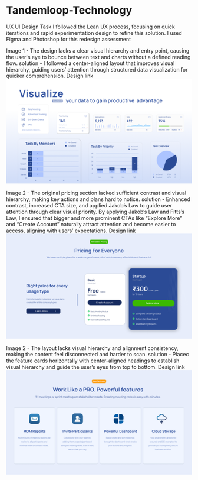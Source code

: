 # Tandemloop-Technology
UX UI Design Task 
I followed the Lean UX process, focusing on quick iterations and rapid experimentation design to refine this solution.
I used Figma and Photoshop for this redesign assessment

Image 1 - The design lacks a clear visual hierarchy and entry point, causing the user's eye to bounce between text and charts without a defined reading flow.
solution - I followed a center-aligned layout that improves visual hierarchy, guiding users’ attention through structured data visualization for quicker comprehension.
Design link ![image alt](https://github.com/kumaran0610/Tandemloop-Technology/blob/c4f928103450878e90fd9d09e0b673c07b8a0590/Tandemloop%20IMG%201.png)


Image 2 - The original pricing section lacked sufficient contrast and visual hierarchy, making key actions and plans hard to notice.
solution - Enhanced contrast, increased CTA size, and applied Jakob’s Law to guide user attention through clear visual priority. By applying Jakob’s Law and Fitts’s Law, I ensured that bigger and more prominent CTAs like “Explore More” and “Create Account” naturally attract attention and become easier to access, aligning with users’ expectations.
Design link ![image alt](https://github.com/kumaran0610/Tandemloop-Technology/blob/c4f928103450878e90fd9d09e0b673c07b8a0590/Tandemloop%20IMG%202.png)


Image 2 - The layout lacks visual hierarchy and alignment consistency, making the content feel disconnected and harder to scan.
solution - Placec the feature cards horizontally with center-aligned headings to establish visual hierarchy and guide the user’s eyes from top to bottom.
Design link ![image alt](https://github.com/kumaran0610/Tandemloop-Technology/blob/c4f928103450878e90fd9d09e0b673c07b8a0590/Tandemloop%20IMG%203.png)
